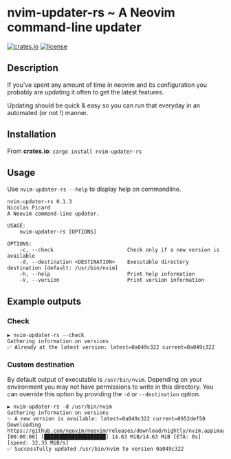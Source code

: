 # **nvim-updater-rs** ~ A Neovim command-line updater

[![crates.io](https://img.shields.io/crates/v/nvim-updater-rs)](https://crates.io/crates/nvim-updater-rs)
[![license](https://img.shields.io/crates/l/nvim-updater-rs/0.1.3)](https://github.com/olacin/nvim-updater-rs/blob/main/LICENSE)

## Description

If you've spent any amount of time in neovim and its configuration you probably are updating it often to get the latest features.

Updating should be quick & easy so you can run that everyday in an automated (or not !) manner.

## Installation

From **crates.io**: `cargo install nvim-updater-rs`

## Usage

Use `nvim-updater-rs --help` to display help on commandline.
```
nvim-updater-rs 0.1.3
Nicolas Picard
A Neovim command-line updater.

USAGE:
    nvim-updater-rs [OPTIONS]

OPTIONS:
    -c, --check                        Check only if a new version is available
    -d, --destination <DESTINATION>    Executable directory destination [default: /usr/bin/nvim]
    -h, --help                         Print help information
    -V, --version                      Print version information
```

## Example outputs

### Check

```
▶ nvim-updater-rs --check
Gathering information on versions
✅ Already at the latest version: latest=0a049c322 current=0a049c322
```

### Custom destination

By default output of executable is `/usr/bin/nvim`. Depending on your environment you may not have permissions to write in this directory. You can override this option by providing the `-d` or `--destination` option.

```
▶ nvim-updater-rs -d /usr/bin/nvim
Gathering information on versions
✨ A new version is available: latest=0a049c322 current=8952def50
Downloading https://github.com/neovim/neovim/releases/download/nightly/nvim.appimage
[00:00:00] [████████████████████] 14.63 MiB/14.63 MiB [ETA: 0s] [speed: 32.35 MiB/s]
✅ Successfully updated /usr/bin/nvim to version 0a049c322
```
